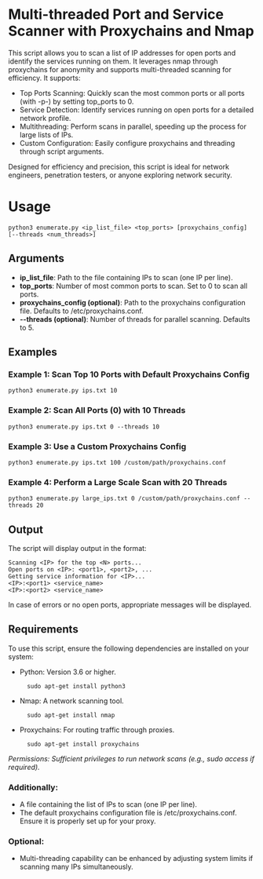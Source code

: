 # Multi-threaded Port and Service Scanner with Proxychains and Nmap

This script allows you to scan a list of IP addresses for open ports and identify the services running on them. It leverages nmap through proxychains for anonymity and supports multi-threaded scanning for efficiency. It supports:
- Top Ports Scanning: Quickly scan the most common ports or all ports (with -p-) by setting top_ports to 0.
- Service Detection: Identify services running on open ports for a detailed network profile.
- Multithreading: Perform scans in parallel, speeding up the process for large lists of IPs.
- Custom Configuration: Easily configure proxychains and threading through script arguments.

Designed for efficiency and precision, this script is ideal for network engineers, penetration testers, or anyone exploring network security.

# Usage

`python3 enumerate.py <ip_list_file> <top_ports> [proxychains_config] [--threads <num_threads>]`

## Arguments
- **ip_list_file**: Path to the file containing IPs to scan (one IP per line).
- **top_ports**: Number of most common ports to scan. Set to 0 to scan all ports.
- **proxychains_config (optional)**: Path to the proxychains configuration file. Defaults to /etc/proxychains.conf.
- **--threads (optional)**: Number of threads for parallel scanning. Defaults to 5.

## Examples
### Example 1: Scan Top 10 Ports with Default Proxychains Config

    python3 enumerate.py ips.txt 10

### Example 2: Scan All Ports (0) with 10 Threads

    python3 enumerate.py ips.txt 0 --threads 10

### Example 3: Use a Custom Proxychains Config

    python3 enumerate.py ips.txt 100 /custom/path/proxychains.conf

### Example 4: Perform a Large Scale Scan with 20 Threads

    python3 enumerate.py large_ips.txt 0 /custom/path/proxychains.conf --threads 20

## Output

The script will display output in the format:
```
Scanning <IP> for the top <N> ports...
Open ports on <IP>: <port1>, <port2>, ...
Getting service information for <IP>...
<IP>:<port1> <service_name>
<IP>:<port2> <service_name>
```

In case of errors or no open ports, appropriate messages will be displayed.


## Requirements

To use this script, ensure the following dependencies are installed on your system:

- Python: Version 3.6 or higher.

        sudo apt-get install python3
  
- Nmap: A network scanning tool.

        sudo apt-get install nmap
  
- Proxychains: For routing traffic through proxies.

        sudo apt-get install proxychains

*Permissions: Sufficient privileges to run network scans (e.g., sudo access if required).*

### Additionally:
- A file containing the list of IPs to scan (one IP per line).
- The default proxychains configuration file is /etc/proxychains.conf. Ensure it is properly set up for your proxy.

### Optional:
- Multi-threading capability can be enhanced by adjusting system limits if scanning many IPs simultaneously.
